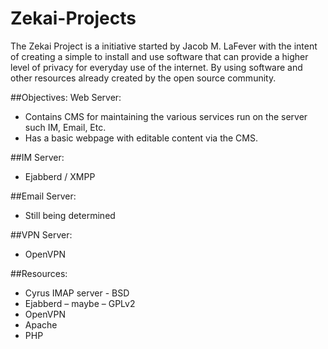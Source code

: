 Zekai-Projects
==============

The Zekai Project is a initiative started by Jacob M. LaFever with the intent of creating a simple to 
install and use software that can provide a higher level of privacy for everyday use of the internet. 
By using software and other resources already created by the open source community. 

##Objectives:
Web Server:
 - Contains CMS for maintaining the various services run on the server such IM, Email, Etc.
 - Has a basic webpage with editable content via the CMS.  

##IM Server: 
 - Ejabberd / XMPP

##Email Server:
 - Still being determined

##VPN Server:
 - OpenVPN

##Resources: 
 - Cyrus IMAP server - BSD
 - Ejabberd – maybe – GPLv2
 - OpenVPN
 - Apache
 - PHP
